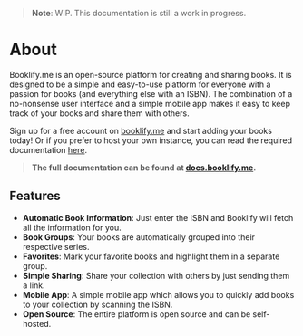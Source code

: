 > **Note**: WIP. This documentation is still a work in progress.

# About

Booklify.me is an open-source platform for creating and sharing books. It is designed to be a simple and easy-to-use platform for everyone with a passion for books (and everything else with an ISBN). The combination of a no-nonsense user interface and a simple mobile app makes it easy to keep track of your books and share them with others.

Sign up for a free account on [booklify.me](https://booklify.me) and start adding your books today! Or if you prefer to host your own instance, you can read the required documentation [here](https://docs.booklify.me/).

> **The full documentation can be found at [docs.booklify.me](https://docs.booklify.me/).**


## Features

- **Automatic Book Information**: Just enter the ISBN and Booklify will fetch all the information for you.
- **Book Groups**: Your books are automatically grouped into their respective series.
- **Favorites**: Mark your favorite books and highlight them in a separate group.
- **Simple Sharing**: Share your collection with others by just sending them a link.
- **Mobile App**: A simple mobile app which allows you to quickly add books to your collection by scanning the ISBN.
- **Open Source**: The entire platform is open source and can be self-hosted.
